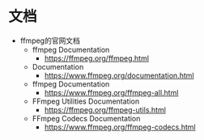 # 文档

* ffmpeg的官网文档
  * ffmpeg Documentation
    * https://ffmpeg.org/ffmpeg.html
  * Documentation
    * https://www.ffmpeg.org/documentation.html
  * ffmpeg Documentation
    * https://www.ffmpeg.org/ffmpeg-all.html
  * FFmpeg Utilities Documentation
    * https://ffmpeg.org/ffmpeg-utils.html
  * FFmpeg Codecs Documentation
    * https://www.ffmpeg.org/ffmpeg-codecs.html
